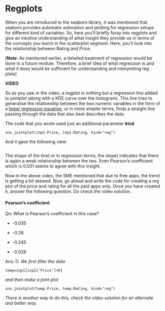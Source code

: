 # Regplots

When you are introduced to the seaborn library, it was mentioned that seaborn provides automatic estimation and plotting for regression setups for different kind of variables. So, here you’ll briefly foray into regplots and give an intuitive understanding of what insight they provide us in terms of the concepts you learnt in the scatterplot segment. Here, you'll look into the relationship between Rating and Price.

[**Note**: As mentioned earlier, a detailed treatment of regression would be done in a future module. Therefore, a brief idea of what regression is and what it does would be sufficient for understanding and interpreting reg plots]

**VIDEO**

So as you saw in the video, a regplot is nothing but a regression line added to jointplot (along with a KDE curve over the histogram). This line tries to generalise the relationship between the two numeric variables in the form of a [linear regression equation](http://www.stat.yale.edu/Courses/1997-98/101/linreg.htm), or in more simpler terms, finds a straight line passing through the data that also best describes the data.

The code that you wrote used just an additional parameter **kind**

`sns.jointplot(inp1.Price, inp1.Rating, kind="reg")`

And it gave the following view:

<img title="" src="https://i.ibb.co/XFPhZc2/Rating-Price-Joint-Plot-Pearson-Coeff.png" alt="" data-align="center">

The shape of the line( or in regression terms, the slope) indicates that there is again a weak relationship between the two. Even Pearson’s coefficient which is 0.031 seems to agree with this insight.

Now in the above video, the SME mentioned that due to free apps, the trend is getting a bit skewed. Now, go ahead and write the code for creating a reg plot of the price and rating for all the paid apps only. Once you have created it, answer the following question. Do check the video solution.

#### Pearson’s coefficient

Qn: What is Pearson’s coefficient in this case?

- -0.035

- -0.26

- -0.345

- -0.026

Ans: D. *We first filter the data*

`temp=inp1[inp1['Price']>0]`

*and then make a joint plot*

`sns.jointplot(temp.Price, temp.Rating, kind="reg")`

*There is another way to do this, check the video solution for an alternate and better way.*
